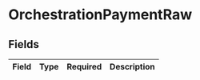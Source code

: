 # OrchestrationPaymentRaw


## Fields

| Field       | Type        | Required    | Description |
| ----------- | ----------- | ----------- | ----------- |